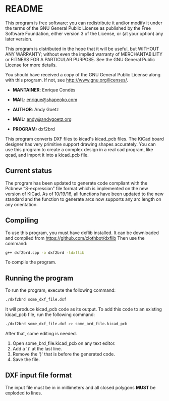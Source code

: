 # README

This program is free software: you can redistribute it and/or modify
it under the terms of the GNU General Public License as published by
the Free Software Foundation, either version 3 of the License, or
(at your option) any later version.

This program is distributed in the hope that it will be useful,
but WITHOUT ANY WARRANTY; without even the implied warranty of
MERCHANTABILITY or FITNESS FOR A PARTICULAR PURPOSE.  See the
GNU General Public License for more details.

You should have received a copy of the GNU General Public License
along with this program.  If not, see <http://www.gnu.org/licenses/>.

* **MANTAINER**: Enrique Condés
* **MAIL**: <enrique@shapeoko.com>

* **AUTHOR**: Andy Goetz
* **MAIL:** <andy@andygoetz.org>
* **PROGRAM:** dxf2brd


This program converts DXF files to kicad's kicad_pcb files. The KiCad
board designer has very primitive support drawing shapes
accurately. You can use this program to create a complex design in
a real cad program, like qcad, and import it into a kicad_pcb file.

## Current status

The program has been updated to generate code compliant with the Pcbnew “S-expression” file format which is implemented on the new version of KiCad. As of 10/19/16, all functions have been updated to the new standard and the function to generate arcs now supports any arc length on any orientation.

## Compiling
To use this program, you must have dxflib installed. It can be downloaded and compiled from https://github.com/clothbot/dxflib
Then use the command:

```bash
g++ dxf2brd.cpp -o dxf2brd -ldxflib
```

To compile the program.

## Running the program
To run the program, execute the following command:

```bash
./dxf2brd some_dxf_file.dxf
```

It will produce kicad_pcb code as its output. To add this code to an existing kicad_pcb file, run the following command:

```bash
./dxf2brd some_dxf_file.dxf >> some_brd_file.kicad_pcb
```

After that, some editing is needed.

1. Open some_brd_file.kicad_pcb on any text editor.
2. Add a ')' at the last line.
3. Remove the ')' that is before the generated code.
4. Save the file.

## DXF input file format

The input file must be in in millimeters and all closed polygons **MUST** be exploded to lines.

